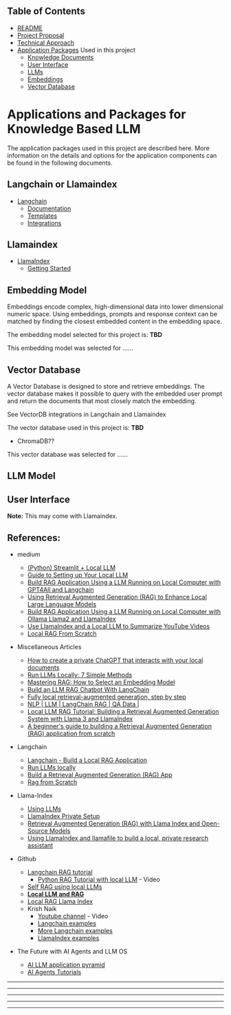 ## Table of Contents

 - [README](README.md)
 - [Project Proposal](project_proposal.md)
 - [Technical Approach](technical_approach.md)
 - [Application Packages](docs/application_packages.md) Used in this project
   - [Knowledge Documents](docs/knowledge_documents.md)
   - [User Interface](docs/user_interface.md)
   - [LLMs](docs/LLMs.md)
   - [Embeddings](docs/embedding.md)
   - [Vector Database](docs/vectorDB.md)


# Applications and Packages for Knowledge Based LLM

The application packages used in this project are described here.  More information on the details and options for the application components can be found in the following documents.


## Langchain or Llamaindex

- [Langchain](https://www.langchain.com/)
  - [Documentation](https://python.langchain.com/v0.2/docs/introduction/)
  - [Templates](https://templates.langchain.com/)
  - [Integrations](https://python.langchain.com/v0.2/docs/integrations/platforms/)


## Llamaindex

- [LlamaIndex](https://www.llamaindex.ai/open-source)
  - [Getting Started](https://docs.llamaindex.ai/en/stable/getting_started/concepts/)


## Embedding Model

Embeddings encode complex, high-dimensional data into lower dimensional numeric space.  Using embeddings, prompts and response context can be matched by finding the closest embedded content in the embedding space.

The embedding model selected for this project is: **TBD**

This embedding model was selected for ......

## Vector Database

A Vector Database is designed to store and retrieve embeddings.  The vector database makes it possible to query with the embedded user prompt and return the documents that most closely match the embedding.

See VectorDB integrations in Langchain and Llamaindex

The vector database used in this project is: **TBD**
- ChromaDB??

This vector database was selected for ......


## LLM Model




## User Interface

**Note:**  This may come with Llamaindex.


## References:

- medium
  - [(Python) Streamlit + Local LLM](https://medium.com/@stefnestor/python-streamlit-local-llm-2aaa75961d03)
  - [Guide to Setting up Your Local LLM](https://medium.com/@marketing_novita.ai/guide-to-setting-up-your-local-llm-cc45b78413e0)
  - [Build RAG Application Using a LLM Running on Local Computer with GPT4All and Langchain](https://medium.com/rahasak/build-rag-application-using-a-llm-running-on-local-computer-with-gpt4all-and-langchain-13b4b8851db8)
  - [Using Retrieval Augmented Generation (RAG) to Enhance Local Large Language Models](https://medium.com/@uppadhyayraj/using-retrieval-augmented-generation-rag-to-enhance-local-large-language-models-e81b156f1457)
  - [Build RAG Application Using a LLM Running on Local Computer with Ollama Llama2 and LlamaIndex](https://medium.com/rahasak/build-rag-application-using-a-llm-running-on-local-computer-with-ollama-and-llamaindex-97703153db20)
  - [Use LlamaIndex and a Local LLM to Summarize YouTube Videos](https://medium.com/@bSharpML/use-llamaindex-and-a-local-llm-to-summarize-youtube-videos-29817440e671)
  - [Local RAG From Scratch](https://towardsdatascience.com/local-rag-from-scratch-3afc6d3dea08)

- Miscellaneous Articles
  - [How to create a private ChatGPT that interacts with your local documents](https://bdtechtalks.com/2023/06/01/create-privategpt-local-llm/)
  - [Run LLMs Locally: 7 Simple Methods](https://www.datacamp.com/tutorial/run-llms-locally-tutorial)
  - [Mastering RAG: How to Select an Embedding Model](https://www.rungalileo.io/blog/mastering-rag-how-to-select-an-embedding-model)
  - [Build an LLM RAG Chatbot With LangChain](https://realpython.com/build-llm-rag-chatbot-with-langchain/)
  - [Fully local retrieval-augmented generation, step by step](https://www.infoworld.com/article/3715181/fully-local-retrieval-augmented-generation-step-by-step.html)
  - [ NLP | LLM | LangChain RAG | QA Data |](https://www.kaggle.com/code/yannicksteph/nlp-llm-langchain-rag-qa-data)
  - [Local LLM RAG Tutorial: Building a Retrieval Augmented Generation System with Llama 3 and LlamaIndex](https://anakin.ai/blog/local-rag-llm-tutorial/)
  - [A beginner's guide to building a Retrieval Augmented Generation (RAG) application from scratch](https://learnbybuilding.ai/tutorials/rag-from-scratch)

- Langchain
  - [Langchain - Build a Local RAG Application](https://python.langchain.com/v0.2/docs/tutorials/local_rag/)
  - [Run LLMs locally](https://python.langchain.com/v0.1/docs/guides/development/local_llms/)
  - [Build a Retrieval Augmented Generation (RAG) App](https://python.langchain.com/v0.2/docs/tutorials/rag/)
  - [Rag from Scratch](https://github.com/langchain-ai/rag-from-scratch)

- Llama-Index
  - [Using LLMs](https://docs.llamaindex.ai/en/stable/understanding/using_llms/using_llms/)
  - [LlamaIndex Private Setup](https://colab.research.google.com/drive/16QMQePkONNlDpgiltOi7oRQgmB8dU5fl?usp=sharing)
  - [Retrieval Augmented Generation (RAG) with Llama Index and Open-Source Models](https://christophergs.com/blog/ai-engineering-retrieval-augmented-generation-rag-llama-index)
  - [Using LlamaIndex and llamafile to build a local, private research assistant](https://www.llamaindex.ai/blog/using-llamaindex-and-llamafile-to-build-a-local-private-research-assistant)

- Github
  - [Langchain RAG tutorial](https://github.com/pixegami/langchain-rag-tutorial)
    - [Python RAG Tutorial with local LLM](https://www.youtube.com/watch?v=2TJxpyO3ei4) - Video
  - [Self RAG using local LLMs](https://langchain-ai.github.io/langgraph/tutorials/rag/langgraph_self_rag_local/)
  - **[Local LLM and RAG](https://github.com/amscotti/local-LLM-with-RAG)**
  - [Local RAG Llama Index](https://github.com/Otman404/local-rag-llamaindex)
  - Krish Naik
    - [Youtube channel](https://www.youtube.com/@krishnaik06/playlists) - Video
    - [Langchain examples](https://github.com/krishnaik06/Updated-Langchain/blob/main/README.md)
    - [More Langchain examples](https://github.com/krishnaik06/Complete-Langchain-Tutorials)
    - [LlamaIndex examples](https://github.com/krishnaik06/Llamindex-Projects)

- The Future with AI Agents and LLM OS
  - [AI LLM application pyramid](https://www.youtube.com/watch?v=F5nlMBVZxb4)
  - [AI Agents Tutorials](https://www.youtube.com/playlist?list=PLpdmBGJ6ELUJ9pOJt8gGPCqVw7wp2pFpM)

----
----
----
----
----
